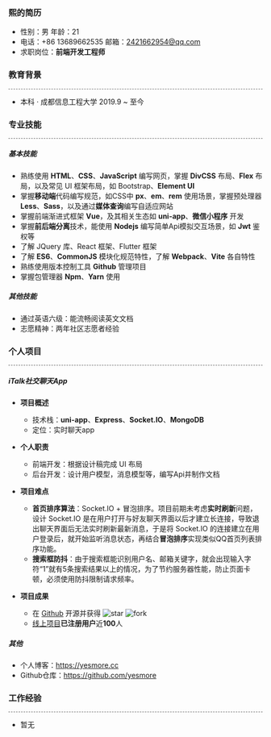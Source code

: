 ### 熙的简历

- 性别：男                                        年龄：21   
- 电话：+86 13689662535            邮箱：2421662954@qq.com
- 求职岗位：**前端开发工程师**



### 教育背景

<div style='border-bottom: 1px dashed #666666'></div>

- 本科 · 成都信息工程大学             2019.9 ~ 至今



### 专业技能

<div style='border-bottom: 1px dashed #666666'></div>

##### 基本技能

- 熟练使用 **HTML**、**CSS**、**JavaScript** 编写网页，掌握 **DivCSS** 布局、**Flex** 布局，以及常见 UI 框架布局，如 Bootstrap、**Element UI**
- 掌握**移动端**代码编写规范，如CSS中 **px**、**em**、**rem** 使用场景，掌握预处理器 **Less**、**Sass**，以及通过**媒体查询**编写自适应网站
- 掌握前端渐进式框架 **Vue**，及其相关生态如 **uni-app**、**微信小程序** 开发
- 掌握**前后端分离**技术，能使用 **Nodejs** 编写简单Api模拟交互场景，如 **Jwt** 鉴权等
- 了解 JQuery 库、React 框架、Flutter 框架
- 了解 **ES6**、**CommonJS** 模块化规范特性，了解 **Webpack**、**Vite** 各自特性
- 熟练使用版本控制工具 **Github** 管理项目
- 掌握包管理器 **Npm**、**Yarn** 使用 

##### 其他技能

- 通过英语六级：能流畅阅读英文文档
- 志愿精神：两年社区志愿者经验



### 个人项目

<div style='border-bottom: 1px dashed #666666'></div>

##### iTalk社交聊天App

- **项目概述**
  - 技术栈：**uni-app**、**Express**、**Socket.IO**、**MongoDB** 
  - 定位：实时聊天app
- **个人职责**
  - 前端开发：根据设计稿完成 UI 布局
  - 后台开发：设计用户模型，消息模型等，编写Api并制作文档
- **项目难点**
  - **首页排序算法**：Socket.IO + 冒泡排序。项目前期未考虑**实时刷新**问题，设计 Socket.IO 是在用户打开与好友聊天界面以后才建立长连接，导致退出聊天界面后无法实时刷新最新消息，于是将 Socket.IO 的连接建立在用户登录后，就开始监听消息状态，再结合**冒泡排序**实现类似QQ首页列表排序功能。
  - **搜索框防抖**：由于搜索框能识别用户名、邮箱关键字，就会出现输入字符“1”就有5条搜索结果以上的情况，为了节约服务器性能，防止页面卡顿，必须使用防抖限制请求频率。

- **项目成果**
  - 在 [Github](https://github.com/yesmore/italk-uniapp) 开源并获得 <img src="https://img.shields.io/github/stars/yesmore/italk-uniapp.svg" alt="star"/> <img src="https://img.shields.io/github/forks/yesmore/italk-uniapp" alt="fork"/>
  - [线上项目](http://italk.aoau.top/)**已注册用户**近**100**人

##### 其他

- 个人博客：https://yesmore.cc
- Github仓库：https://github.com/yesmore



### 工作经验

<div style='border-bottom: 1px dashed #666666'></div>

- 暂无





